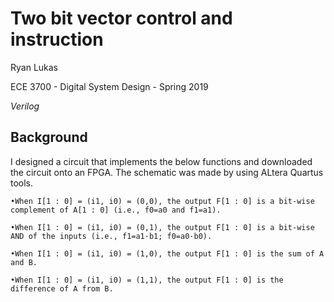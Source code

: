 Two bit vector control and instruction
==============

Ryan Lukas

ECE 3700 - Digital System Design - Spring 2019

*Verilog*

Background
------------

I designed a circuit that implements the below functions and downloaded the circuit onto an FPGA. The schematic was made by using ALtera Quartus tools.

```
•When I[1 : 0] = (i1, i0) = (0,0), the output F[1 : 0] is a bit-wise complement of A[1 : 0] (i.e., f0=a0 and f1=a1).

•When I[1 : 0] = (i1, i0) = (0,1), the output F[1 : 0] is a bit-wise AND of the inputs (i.e., f1=a1·b1; f0=a0·b0).

•When I[1 : 0] = (i1, i0) = (1,0), the output F[1 : 0] is the sum of A and B.

•When I[1 : 0] = (i1, i0) = (1,1), the output F[1 : 0] is the difference of A from B.

```

